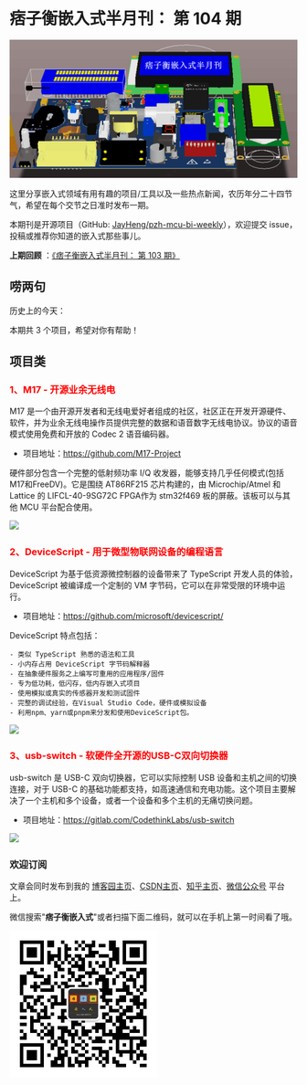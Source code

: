 # 痞子衡嵌入式半月刊： 第 104 期

![](https://raw.githubusercontent.com/JayHeng/pzh-mcu-bi-weekly/master/pics/pzh_mcu_bi_weekly.PNG)

这里分享嵌入式领域有用有趣的项目/工具以及一些热点新闻，农历年分二十四节气，希望在每个交节之日准时发布一期。

本期刊是开源项目（GitHub: [JayHeng/pzh-mcu-bi-weekly](https://github.com/JayHeng/pzh-mcu-bi-weekly)），欢迎提交 issue，投稿或推荐你知道的嵌入式那些事儿。

**上期回顾** ：[《痞子衡嵌入式半月刊： 第 103 期》](https://www.cnblogs.com/henjay724/p/18279067)

## 唠两句

历史上的今天：

本期共 3 个项目，希望对你有帮助！

## 项目类

### <font color="red">1、M17 - 开源业余无线电</font>

M17 是一个由开源开发者和无线电爱好者组成的社区，社区正在开发开源硬件、软件，并为业余无线电操作员提供完整的数据和语音数字无线电协议。协议的语音模式使用免费和开放的 Codec 2 语音编码器。

 * 项目地址：https://github.com/M17-Project

硬件部分包含一个完整的低射频功率 I/Q 收发器，能够支持几乎任何模式(包括M17和FreeDV)。它是围绕 AT86RF215 芯片构建的，由 Microchip/Atmel 和 Lattice 的 LIFCL-40-9SG72C FPGA作为 stm32f469 板的屏蔽。该板可以与其他 MCU 平台配合使用。

 ![](https://raw.githubusercontent.com/JayHeng/pzh-mcu-bi-weekly/master/pics/issue-103/M17.png)

### <font color="red">2、DeviceScript - 用于微型物联网设备的编程语言</font>

DeviceScript 为基于低资源微控制器的设备带来了 TypeScript 开发人员的体验，DeviceScript 被编译成一个定制的 VM 字节码，它可以在非常受限的环境中运行。

 * 项目地址：https://github.com/microsoft/devicescript/

DeviceScript 特点包括：

```text
- 类似 TypeScript 熟悉的语法和工具
- 小内存占用 DeviceScript 字节码解释器
- 在抽象硬件服务之上编写可重用的应用程序/固件
- 专为低功耗，低闪存，低内存嵌入式项目
- 使用模拟或真实的传感器开发和测试固件
- 完整的调试经验，在Visual Studio Code，硬件或模拟设备
- 利用npm、yarn或pnpm来分发和使用DeviceScript包。
```

 ![](https://raw.githubusercontent.com/JayHeng/pzh-mcu-bi-weekly/master/pics/issue-103/DeviceScript.png)

### <font color="red">3、usb-switch - 软硬件全开源的USB-C双向切换器</font>

usb-switch 是 USB-C 双向切换器，它可以实际控制 USB 设备和主机之间的切换连接，对于 USB-C 的基础功能都支持，如高速通信和充电功能。这个项目主要解决了一个主机和多个设备，或者一个设备和多个主机的无痛切换问题。

 * 项目地址：https://gitlab.com/CodethinkLabs/usb-switch

 ![](https://raw.githubusercontent.com/JayHeng/pzh-mcu-bi-weekly/master/pics/issue-103/usb-switch.PNG)

### 欢迎订阅

文章会同时发布到我的 [博客园主页](https://www.cnblogs.com/henjay724/)、[CSDN主页](https://blog.csdn.net/henjay724)、[知乎主页](https://www.zhihu.com/people/henjay724)、[微信公众号](http://weixin.sogou.com/weixin?type=1&query=痞子衡嵌入式) 平台上。

微信搜索"__痞子衡嵌入式__"或者扫描下面二维码，就可以在手机上第一时间看了哦。

![](https://raw.githubusercontent.com/JayHeng/pzhmcu-picture/master/wechat/pzhMcu_qrcode_258x258.jpg)

